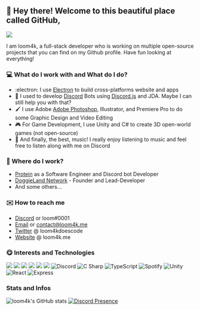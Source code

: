 ## :wave: Hey there! Welcome to this beautiful place called GitHub,
![](https://komarev.com/ghpvc/?username=loom4k&style=flat-square&color=ff69b4)

I am loom4k, a full-stack developer who is working on multiple open-source projects that you can find on my Github profile. Have fun looking at everything!
### 💻 What do I work with and What do I do?
- :electron: I use [Electron](https://github.com/electron/electron) to build cross-platforms website and apps
- 🤖 I used to develop [Discord](https://discord.com/) Bots using [Discord.js](https://github.com/discordjs/discord.js) and JDA. Maybe I can still help you with that?
- 🖌️ I use Adobe [Adobe Photoshop](https://photoshop.com/), Illustrator, and Premiere Pro to do some Graphic Design and Video Editing
- 🎮 For Game Development, I use Unity and C# to create 3D open-world games (not open-source)
- 🎵 And finally, the best, music! I really enjoy listening to music and feel free to listen along with me on Discord

### 👔 Where do I work?
- [Protein](https://twitter.com/protein) as a Software Engineer and Discord bot Developer
- [DoggieLand Network](https://doggie.best) - Founder and Lead-Developer
- And some others...

### ✉️ How to reach me

- [Discord](https://discord.com/users/534165671651573781) or loom#0001
- [Email](mailto:contact@loom4k.me) or contact@loom4k.me
- [Twitter](https://twitter.com/loom4kdoescode) @ loom4kdoescode
- [Website](https://loom4k.me) @ loom4k.me
### 😋 Interests and Technologies
<img src="https://img.shields.io/badge/html5%20-%23E34F26.svg?&style=for-the-badge&logo=html5&logoColor=white"/> <img src="https://img.shields.io/badge/css3%20-%231572B6.svg?&style=for-the-badge&logo=css3&logoColor=white"/> <img src="https://img.shields.io/badge/node.js%20-%2343853D.svg?&style=for-the-badge&logo=node.js&logoColor=white"/> <img src="https://img.shields.io/badge/javascript%20-%23323330.svg?&style=for-the-badge&logo=javascript&logoColor=%23F7DF1E"/> <img src="https://img.shields.io/badge/git%20-%23F05033.svg?&style=for-the-badge&logo=git&logoColor=white"> <img src="https://img.shields.io/badge/adobe%20photoshop%20-%2331A8FF.svg?&style=for-the-badge&logo=adobe%20photoshop&logoColor=white"/> ![Discord](https://img.shields.io/static/v1?style=for-the-badge&message=Discord&color=5865F2&logo=Discord&logoColor=FFFFFF&label=) ![C Sharp](https://img.shields.io/static/v1?style=for-the-badge&message=C+Sharp&color=239120&logo=C+Sharp&logoColor=FFFFFF&label=) ![TypeScript](https://img.shields.io/static/v1?style=for-the-badge&message=TypeScript&color=3178C6&logo=TypeScript&logoColor=FFFFFF&label=) ![Spotify](https://img.shields.io/static/v1?style=for-the-badge&message=Spotify&color=1DB954&logo=Spotify&logoColor=FFFFFF&label=) ![Unity](https://img.shields.io/static/v1?style=for-the-badge&message=Unity&color=000000&logo=Unity&logoColor=FFFFFF&label=) ![React](https://img.shields.io/static/v1?style=for-the-badge&message=React&color=222222&logo=React&logoColor=61DAFB&label=) ![Express](https://img.shields.io/static/v1?style=for-the-badge&message=Express&color=000000&logo=Express&logoColor=FFFFFF&label=)
### Stats and Infos 
![loom4k's GitHub stats](https://github-readme-stats.vercel.app/api?username=loom4k&show_icons=true&theme=discord_old_blurple)
[![Discord Presence](https://lanyard-profile-readme.vercel.app/api/534165671651573781)](https://discord.com/users/534165671651573781)
